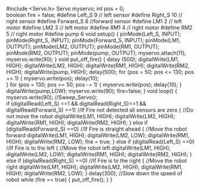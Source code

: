 #include <Servo.h>
Servo myservo;
int pos = 0;    
boolean fire = false;
#define Left_S 9      // left sensor
#define Right_S 10      // right sensor
#define Forward_S 8 //forward sensor
#define LM1 2       // left motor
#define LM2 3       // left motor
#define RM1 4       // right motor
#define RM2 5       // right motor
#define pump 6
void setup()
{
  pinMode(Left_S, INPUT);
  pinMode(Right_S, INPUT);
  pinMode(Forward_S, INPUT);
  pinMode(LM1, OUTPUT);
  pinMode(LM2, OUTPUT);
  pinMode(RM1, OUTPUT);
  pinMode(RM2, OUTPUT);
  pinMode(pump, OUTPUT);
  myservo.attach(11);
  myservo.write(90); 
}
void put_off_fire()
{
    delay (500);
    digitalWrite(LM1, HIGH);
    digitalWrite(LM2, HIGH);
    digitalWrite(RM1, HIGH);
    digitalWrite(RM2, HIGH);
   digitalWrite(pump, HIGH); delay(500);
    for (pos = 50; pos <= 130; pos += 1) { 
    myservo.write(pos); 
    delay(10);  
    }
  for (pos = 130; pos >= 50; pos -= 1) { 
    myservo.write(pos); 
    delay(10);
    }
  digitalWrite(pump,LOW);
  myservo.write(90);
  fire=false;
}
void loop()
{
   myservo.write(90); //Sweep_Servo();  
    if (digitalRead(Left_S) ==1 && digitalRead(Right_S)==1 && digitalRead(Forward_S) ==1) //If Fire not detected all sensors are zero
    {
    //Do not move the robot
    digitalWrite(LM1, HIGH);
    digitalWrite(LM2, HIGH);
    digitalWrite(RM1, HIGH);
    digitalWrite(RM2, HIGH);
    }
    else if (digitalRead(Forward_S) ==0) //If Fire is straight ahead
    {
    //Move the robot forward
    digitalWrite(LM1, HIGH);
    digitalWrite(LM2, LOW);
    digitalWrite(RM1, HIGH);
    digitalWrite(RM2, LOW);
    fire = true;
    }
    else if (digitalRead(Left_S) ==0) //If Fire is to the left
    {
    //Move the robot left
    digitalWrite(LM1, HIGH);
    digitalWrite(LM2, LOW);
    digitalWrite(RM1, HIGH);
    digitalWrite(RM2, HIGH);
    }
    else if (digitalRead(Right_S) ==0) //If Fire is to the right
    {
    //Move the robot right
    digitalWrite(LM1, HIGH);
    digitalWrite(LM2, HIGH);
    digitalWrite(RM1, HIGH);
    digitalWrite(RM2, LOW);
    }
delay(300); //Slow down the speed of robot
     while (fire == true)
     {
      put_off_fire();
     }
}

